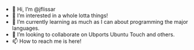 - 👋 Hi, I’m @jflissar
- 👀 I’m interested in a whole lotta things!
- 🌱 I’m currently learning as much as I can about programming the major languages.
- 💞️ I’m looking to collaborate on Ubports Ubuntu Touch and others. 
- 📫 How to reach me is here!

<!---
jflissar/jflissar is a ✨ special ✨ repository because its `README.md` (this file) appears on your GitHub profile.
You can click the Preview link to take a look at your changes.
--->
